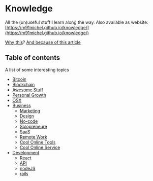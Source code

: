 # Knowledge

All the (un)useful stuff I learn along the way. Also available as website: [https://m91michel.github.io/knowledge/](https://m91michel.github.io/knowledge/)

[Why this](https://github.com/RichardLitt/meta-knowledge)? [And because of this article](https://dev.to/aurelio/how-i-remember-everything-i-learn-19mi)

## Table of contents
A list of some interesting topics
- [Bitcoin](bitcoin)
- [Blockchain](blockchain)
- [Awesome Stuff](awesome)
- [Personal Growth](personal-growth)
- [OSX](osx)
- [Business](business/README.md)
  - [Marketing](business/marketing.md)
  - [Design](business/design.md)
  - [No-code](nocode)
  - [Solopreneure](business/solopreneure.md)
  - [SaaS](business/saas.md)
  - [Remote Work](business/remote-work.md)
  - [Cool Online Tools](tools/README.md)
  - [Cool Online Service](tools/services.md)
- [Development](development)
  - [React](development/react.md)
  - [API](development/api.md)
  - [nodeJS](development/nodeJS.md)
  - [rails](development/rails.md)
